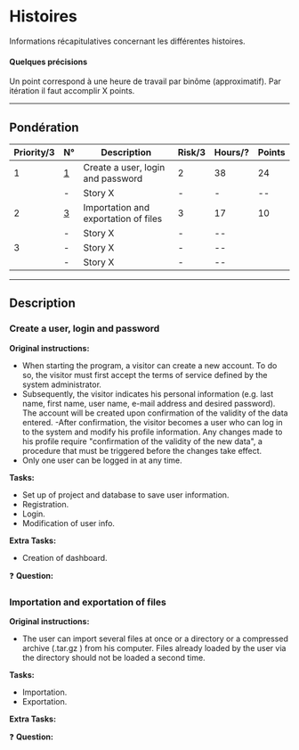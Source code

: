 # Histoires
Informations récapitulatives concernant les différentes histoires.

#### Quelques précisions
Un point correspond à une heure de travail par binôme (approximatif).  Par itération il faut accomplir X points.

----------------------


## Pondération

| Priority/3 | N° | Description | Risk/3 | Hours/? | Points |
| ------ | ------ | ------ | ------ | ------ | ------ |
| 1 | [1](#create-a-user-login-and-password) | Create a user, login and password | 2 | 38 | 24 |
|   | - | Story X | - | - | -- |  |
| 2 | [3](#importation-and-exportation-of-files) | Importation and exportation of files | 3 | 17 | 10 |
|   | - | Story X | - | -- |  |
| 3 | - | Story X | - | -- |  |
|   | - | Story X | - | -- |  |

----------------------


## Description

### Create a user, login and password

**Original instructions:**

- When starting the program, a visitor can create a new account. To do so, the visitor must first accept the terms of service defined by the system administrator.
- Subsequently, the visitor indicates his personal information (e.g. last name, first name, user name, e-mail address and desired password). The account will be created upon confirmation of the validity of the data entered.
-After confirmation, the visitor becomes a user who can log in to the system and modify his profile information. Any changes made to his profile require "confirmation of the validity of the new data", a procedure that must be triggered before the changes take effect.
- Only one user can be logged in at any time. 

**Tasks:**   

- Set up of project and database to save user information.
- Registration.
- Login.
- Modification of user info.

**Extra Tasks:**
- Creation of dashboard.

:question: **Question:**       
    
### Importation and exportation of files

**Original instructions:**

- The user can import several files at once or a directory or a compressed archive (.tar.gz ) from his computer. Files already loaded by the user via the directory should not be loaded a second time.

**Tasks:** 

- Importation.
- Exportation.

**Extra Tasks:**

:question: **Question:** 